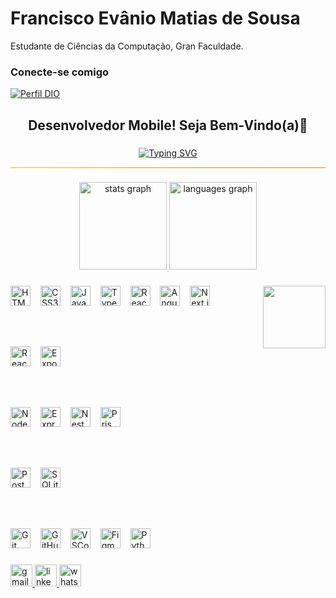 # Francisco Evânio Matias de Sousa

Estudante de Ciências da Computação, Gran Faculdade.

### Conecte-se comigo

[![Perfil DIO](https://img.shields.io/badge/-Meu%20Perfil%20na%20DIO-30A3DC?style=for-the-badge)](https://www.dio.me/users/evanioshark)





<h2 align="center">Desenvolvedor Mobile! Seja Bem-Vindo(a)👋​</h2>

###

<div align="center">
  <a href="https://git.io/typing-svg"><img src="https://readme-typing-svg.herokuapp.com?font=Fira+Code&size=26&pause=1000&center=true&vCenter=true&width=470&lines=Oi%2C+Meu+nome+%C3%A9+Matias!;Sou+Desenvolvedor+Mobile!;Bem-Vindo(a)+ao+meu+perfil!+%F0%9F%91%8B%E2%80%8B" alt="Typing SVG" /></a>
</div>
<hr style="border: none; height: 2px; background: linear-gradient(to right, #fde047, #facc15, #fbbf24);" />

###

<div align="center">
  <img src="https://github-readme-stats.vercel.app/api?username=EvanioTech&hide_title=false&hide_rank=false&show_icons=true&include_all_commits=true&count_private=true&disable_animations=false&theme=radical&locale=pt-br&hide_border=false" height="140" alt="stats graph"  />
  <img src="https://github-readme-stats.vercel.app/api/top-langs?username=EvanioTech&locale=pt-br&hide_title=false&layout=compact&card_width=320&langs_count=5&theme=radical&hide_border=false" height="140" alt="languages graph"  />
</div>

###

<img align="right" height="100" src="https://cdna.artstation.com/p/assets/images/images/021/720/920/original/pixel-jeff-mario.gif?1572709433"  />

###

<div align="left">

  <!-- 🖥️ Frontend -->
  <img src="https://cdn.jsdelivr.net/gh/devicons/devicon/icons/html5/html5-original.svg" height="32" alt="HTML5 logo" />
  <img width="8" />
  <img src="https://cdn.jsdelivr.net/gh/devicons/devicon/icons/css3/css3-original.svg" height="32" alt="CSS3 logo" />
  <img width="8" />
  <img src="https://cdn.jsdelivr.net/gh/devicons/devicon/icons/javascript/javascript-original.svg" height="32" alt="JavaScript logo" />
  <img width="8" />
  <img src="https://cdn.jsdelivr.net/gh/devicons/devicon/icons/typescript/typescript-original.svg" height="32" alt="TypeScript logo" />
  <img width="8" />
  <img src="https://cdn.jsdelivr.net/gh/devicons/devicon/icons/react/react-original.svg" height="32" alt="React logo" />
  <img width="8" />
  <img src="https://cdn.jsdelivr.net/gh/devicons/devicon/icons/angular/angular-original.svg" height="32" alt="Angular logo" />
  <img width="8" />
  <img src="https://cdn.jsdelivr.net/gh/devicons/devicon/icons/nextjs/nextjs-original.svg" height="32" alt="Next.js logo" />

  <br><br>

  <!-- 📱 Mobile -->
  <img src="https://cdn.jsdelivr.net/gh/devicons/devicon/icons/react/react-original.svg" height="32" alt="React Native logo" />
  <img width="8" />
  <img src="https://cdn.simpleicons.org/expo/000020" height="32" alt="Expo logo" />

  <br><br>

  <!-- ⚙️ Backend -->
  <img src="https://cdn.jsdelivr.net/gh/devicons/devicon/icons/nodejs/nodejs-original.svg" height="32" alt="Node.js logo" />
  <img width="8" />
  <img src="https://cdn.jsdelivr.net/gh/devicons/devicon/icons/express/express-original.svg" height="32" alt="Express logo" />
  <img width="8" />
  <img src="https://cdn.jsdelivr.net/gh/devicons/devicon/icons/nestjs/nestjs-plain.svg" height="32" alt="NestJS logo" />
  <img width="8" />
  <img src="https://cdn.simpleicons.org/prisma/2D3748" height="32" alt="Prisma logo" />

  <br><br>

  <!-- 🗄️ Banco de Dados -->
  <img src="https://cdn.jsdelivr.net/gh/devicons/devicon/icons/postgresql/postgresql-original.svg" height="32" alt="PostgreSQL logo" />
  <img width="8" />
  <img src="https://cdn.jsdelivr.net/gh/devicons/devicon/icons/sqlite/sqlite-original.svg" height="32" alt="SQLite logo" />

  <br><br>

  <!-- 🛠️ Ferramentas -->
  <img src="https://cdn.jsdelivr.net/gh/devicons/devicon/icons/git/git-original.svg" height="32" alt="Git logo" />
  <img width="8" />
  <img src="https://cdn.jsdelivr.net/gh/devicons/devicon/icons/github/github-original.svg" height="32" alt="GitHub logo" />
  <img width="8" />
  <img src="https://cdn.jsdelivr.net/gh/devicons/devicon/icons/vscode/vscode-original.svg" height="32" alt="VSCode logo" />
  <img width="8" />
  <img src="https://cdn.jsdelivr.net/gh/devicons/devicon/icons/figma/figma-original.svg" height="32" alt="Figma logo" />
  <img width="8" />
  <img src="https://cdn.jsdelivr.net/gh/devicons/devicon/icons/python/python-original.svg" height="32" alt="Python logo" />

</div>


###

<div align="left">
  
  <a href="mailto:evanioshark@gmail.com">
    <img src="https://img.shields.io/static/v1?message=Gmail&logo=gmail&label=&color=D14836&logoColor=white&labelColor=&style=for-the-badge" height="35" alt="gmail logo"  />
  </a>
  <a href="https://www.linkedin.com/in/evanio-matias-987ba3249/">
    <img src="https://img.shields.io/static/v1?message=LinkedIn&logo=linkedin&label=&color=0077B5&logoColor=white&labelColor=&style=for-the-badge" height="35" alt="linkedin logo"  /> 
  </a>
  <a href="https://wa.me/5585991785953?text=Ol%C3%A1%2C%Matias%2C%20quero%20saber%20mais%20sobre%20os%20servi%C3%A7os.">
    <img src="https://img.shields.io/static/v1?message=Whatsapp&logo=whatsapp&label=&color=25D366&logoColor=white&labelColor=&style=for-the-badge" height="35" alt="whatsapp logo"  /> 
  </a>
</div>

###

<br clear="both">


